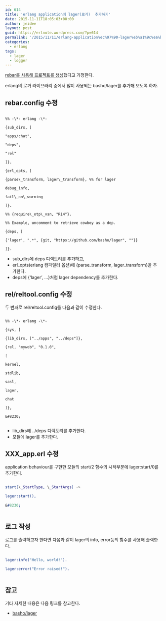 ```yaml
---
id: 614
title: 'erlang application에 lager(로거)  추가하기'
date: 2015-11-11T18:05:03+00:00
author: jeidee
layout: post
guid: https://erlnote.wordpress.com/?p=614
permalink: '/2015/11/11/erlang-application%ec%97%90-lager%eb%a1%9c%ea%b1%b0-%ec%b6%94%ea%b0%80%ed%95%98%ea%b8%b0/'
categories:
  - erlang
tags:
  - lager
  - logger
---
```

[rebar를 사용해 프로젝트를 생성](https://erlnote.wordpress.com/2015/11/06/erlang-rebar%EC%9D%98-project-template%EC%9D%84-%ED%99%9C%EC%9A%A9%ED%95%9C-application-%EB%BC%88%EB%8C%80-%EB%A7%8C%EB%93%A4%EA%B8%B0/)했다고 가정한다.

erlang의 로거 라이브러리 중에서 많이 사용되는 basho/lager를 추가해 보도록 하자.

## rebar.config 수정

```
  
%% -\*- erlang -\*-

{sub_dirs, [
    
"apps/chat",
    
"deps",
    
"rel"
  
]}.

{erl_opts, [
    
{parse\_transform, lager\_transform}, %% for lager
    
debug_info,
    
fail\_on\_warning
  
]}.

%% {require\_otp\_vsn, "R14"}.

%% Example, uncomment to retrieve cowboy as a dep.
  
{deps, [
    
{'lager', ".*", {git, "https://github.com/basho/lager", ""}}
  
]}.

```

  * sub_dirs에 deps 디렉토리를 추가하고,
  * erl\_opts(erlang 컴파일러 옵션)에 {parse\_transform, lager_transform}을 추가한다.
  * deps에 {&#8216;lager&#8217;, &#8230;}처럼 lager dependency를 추가한다.

## rel/reltool.config 수정

두 번째로 rel/reltool.config를 다음과 같이 수정한다.

```
  
%% -\*- erlang -\*-

{sys, [
         
{lib_dirs, ["../apps", "../deps"]},
         
{rel, "myweb", "0.1.0",
          
[
           
kernel,
           
stdlib,
           
sasl,
           
lager,
           
chat
          
]},
  
&#8230;
  
```

  * lib_dirs에 ../deps 디렉토리를 추가한다.
  * 모듈에 lager를 추가한다.

## XXX_app.erl 수정

application behaviour를 구현한 모듈의 start/2 함수의 시작부분에 lager:start/0를 추가한다.

```erlang
  
start(\_StartType, \_StartArgs) ->
    
lager:start(),
    
&#8230;
  
```

## 로그 작성

로그를 출력하고자 한다면 다음과 같이 lager의 info, error등의 함수를 사용해 출력한다.

```erlang
  
lager:info("Hello, world!").
  
lager:error("Error raised!").
  
```

## 참고

기타 자세한 내용은 다음 링크를 참고한다.

  * [basho/lager](https://github.com/basho/lager)
